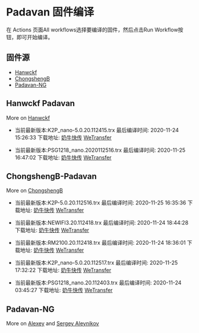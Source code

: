 # Padavan 固件编译
在 Actions 页面All workflows选择要编译的固件，然后点击Run Workflow按钮，即可开始编译。
## 固件源

- [Hanwckf](#Hanwckf-Padavan)
- [ChongshengB](#ChongshengB-Padavan)
- [Padavan-NG](#Padavan-NG)

## Hanwckf Padavan
More on [Hanwckf](https://github.com/hanwckf/rt-n56u/)

* 当前最新版本:K2P_nano-5.0.20.112415.trx  最后编译时间: 2020-11-24 15:26:33  下载地址: [奶牛快传](https://cowtransfer.com/s/7c9face2128e47)  [WeTransfer](https://we.tl/t-oagNEZNBFQ)

* 当前最新版本:PSG1218_nano.2020112516.trx  最后编译时间: 2020-11-25 16:47:02  下载地址: [奶牛快传](https://cowtransfer.com/s/b7d704f6dc3c4d)  [WeTransfer](https://we.tl/t-cxRtkKbaI2)


















## ChongshengB-Padavan
More on [ChongshengB](https://github.com/chongshengB/rt-n56u)



* 当前最新版本:K2P-5.0.20.112516.trx  最后编译时间: 2020-11-25 16:35:36  下载地址: [奶牛快传](https://cowtransfer.com/s/ccbbac9666d945)  [WeTransfer](https://we.tl/t-5bfJ76o0ah)

* 当前最新版本:NEWIFI3.20.112418.trx  最后编译时间: 2020-11-24 18:44:28  下载地址: [奶牛快传](https://cowtransfer.com/s/4baf2db37fe44a)  [WeTransfer](https://we.tl/t-Lz4Yvp2YAA)

* 当前最新版本:RM2100.20.112418.trx  最后编译时间: 2020-11-24 18:36:01  下载地址: [奶牛快传](https://cowtransfer.com/s/54052705e91f4c)  [WeTransfer](https://we.tl/t-G7GNH1xcvs)

* 当前最新版本:K2P_nano-5.0.20.112517.trx  最后编译时间: 2020-11-25 17:32:22  下载地址: [奶牛快传](https://cowtransfer.com/s/4c9b5eec138d45)  [WeTransfer](https://we.tl/t-FQvyJVhfQP)

* 当前最新版本:PSG1218_nano.20.112403.trx  最后编译时间: 2020-11-24 03:45:27  下载地址: [奶牛快传]()  [WeTransfer](https://we.tl/t-QEMlhUqVqy)













## Padavan-NG
More on [Alexey](https://gitlab.com/dm38/padavan-ng) and [Sergey Aleynikov](https://github.com/dur-randir/padavan-ng)
